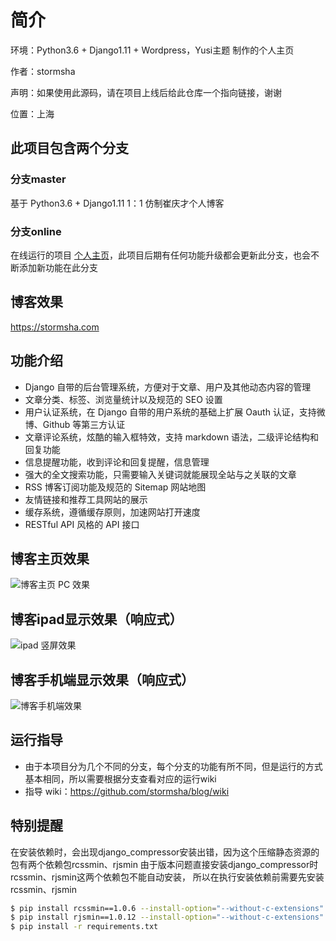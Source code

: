 
# 简介

环境：Python3.6 + Django1.11 + Wordpress，Yusi主题 制作的个人主页

作者：stormsha

声明：如果使用此源码，请在项目上线后给此仓库一个指向链接，谢谢

位置：上海


## 此项目包含两个分支

### 分支master

基于 Python3.6 + Django1.11  1：1 仿制崔庆才个人博客

### 分支online

在线运行的项目 [个人主页](https://stormsha.com)，此项目后期有任何功能升级都会更新此分支，也会不断添加新功能在此分支

## 博客效果

https://stormsha.com

## 功能介绍

- Django 自带的后台管理系统，方便对于文章、用户及其他动态内容的管理
- 文章分类、标签、浏览量统计以及规范的 SEO 设置
- 用户认证系统，在 Django 自带的用户系统的基础上扩展 Oauth 认证，支持微博、Github 等第三方认证
- 文章评论系统，炫酷的输入框特效，支持 markdown 语法，二级评论结构和回复功能
- 信息提醒功能，收到评论和回复提醒，信息管理
- 强大的全文搜索功能，只需要输入关键词就能展现全站与之关联的文章
- RSS 博客订阅功能及规范的 Sitemap 网站地图
- 友情链接和推荐工具网站的展示
- 缓存系统，遵循缓存原则，加速网站打开速度
- RESTful API 风格的 API 接口

## 博客主页效果

![博客主页 PC 效果](https://docs.stormsha.com/20190418220609.png)

## 博客ipad显示效果（响应式）

![ipad 竖屏效果](https://docs.stormsha.com/20190418215046.png)

## 博客手机端显示效果（响应式）

![博客手机端效果](https://docs.stormsha.com/20190418215211.png)

## 运行指导

- 由于本项目分为几个不同的分支，每个分支的功能有所不同，但是运行的方式基本相同，所以需要根据分支查看对应的运行wiki
- 指导 wiki：https://github.com/stormsha/blog/wiki

## 特别提醒

在安装依赖时，会出现django_compressor安装出错，因为这个压缩静态资源的包有两个依赖包rcssmin、rjsmin
由于版本问题直接安装django_compressor时rcssmin、rjsmin这两个依赖包不能自动安装，
所以在执行安装依赖前需要先安装rcssmin、rjsmin 

```bash
$ pip install rcssmin==1.0.6 --install-option="--without-c-extensions"
$ pip install rjsmin==1.0.12 --install-option="--without-c-extensions"
$ pip install -r requirements.txt
```
